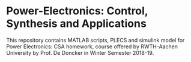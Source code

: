# Power-Electronics: Control, Synthesis and Applications
This repository contains MATLAB scripts, PLECS and simulink model for Power Electronics: CSA homework, course offered by RWTH-Aachen University by Prof. De Doncker in Winter Semester 2018-19.
